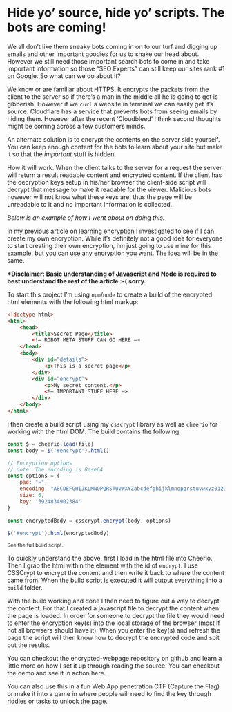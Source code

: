 # Hide yo’ source, hide yo’ scripts. The bots are coming!

We all don’t like them sneaky bots coming in on to our turf and digging up emails and other important goodies for us to shake our head about. However we still need those important search bots to come in and take important information so those “SEO Experts” can still keep our sites rank #1 on Google. So what can we do about it?

We know or are familiar about HTTPS. It encrypts the packets from the client to the server so if there’s a man in the middle all he is going to get is gibberish. However if we `curl` a website in terminal we can easily get it’s source. Cloudflare has a service that prevents bots from seeing emails by hiding them. However after the recent ‘Cloudbleed’ I think second thoughts might be coming across a few customers minds.

An alternate solution is to encrypt the contents on the server side yourself. You can keep enough content for the bots to learn about your site but make it so that the _important_ stuff is hidden.

How it will work. When the client talks to the server for a request the server will return a result readable content and encrypted content. If the client has the decryption keys setup in his/her browser the client-side script will decrypt that message to make it readable for the viewer. Malicious bots however will not know what these keys are, thus the page will be unreadable to it and no important information is collected.

_Below is an example of how I went about on doing this._

In my previous article on [learning encryption]() I investigated to see if I can create my own encryption. While it’s definitely not a good idea for everyone to start creating their own encryption, I’m just going to use mine for this example, but you can use any encryption you want. The idea will be in the same.

__*Disclaimer: Basic understanding of Javascript and Node is required to best understand the rest of the article :-( sorry.__

To start this project I’m using `npm`/`node` to create a build of the encrypted html elements with the following html markup:

```html
<!doctype html>
<html>
	<head>
		<title>Secret Page</title>
		<!— ROBOT META STUFF CAN GO HERE —>
	</head>
	<body>
		<div id=“details”>
			<p>This is a secret page</p>
		</div>
		<div id=“encrypt”>
			<p>My secret content.</p>
			<!— IMPORTANT STUFF HERE —>
		</div>
	</body>
</html>
```

I then create a build script using my `csscrypt` library as well as `cheerio` for working with the html DOM. The build contains the following:

```javascript
const $ = cheerio.load(file)
const body = $('#encrypt').html()

// Encryption options
// note: The encoding is Base64
const options = {
    pad: "=",
    encoding: "ABCDEFGHIJKLMNOPQRSTUVWXYZabcdefghijklmnopqrstuvwxyz0123456789+/",
    size: 6,
    key: '3924834902384'
}

const encryptedBody = csscrypt.encrypt(body, options)

$('#encrypt').html(encryptedBody)
```
<small>See the full build script.</small>

To quickly understand the above, first I load in the html file into Cheerio. Then I grab the html within the element with the id of `encrypt`. I use CSSCrypt to encrypt the content and then write it back to where the content came from. When the build script is executed it will output everything into a `build` folder.

With the build working and done I then need to figure out a way to decrypt the content. For that I created a javascript file to decrypt the content when the page is loaded. In order for someone to decrypt the file they would need to enter the encryption key(s) into the local storage of the browser (most if not all browsers should have it). When you enter the key(s) and refresh the page the script will then know how to decrypt the encrypted code and spit out the results.

You can checkout the encrypted-webpage repository on github and learn a little more on how I set it up through reading the source. You can checkout the demo and see it in action here.

You can also use this in a fun Web App penetration CTF (Capture the Flag) or make it into a game in where people will need to find the key through riddles or tasks to unlock the page.